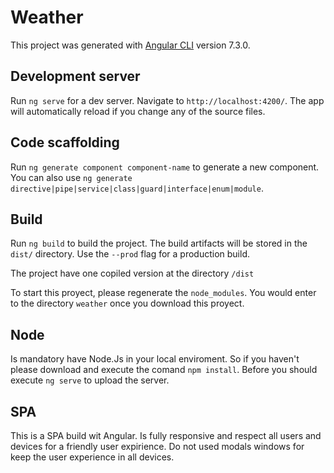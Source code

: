 # Weather

This project was generated with [Angular CLI](https://github.com/angular/angular-cli) version 7.3.0.

## Development server

Run `ng serve` for a dev server. Navigate to `http://localhost:4200/`. The app will automatically reload if you change any of the source files.

## Code scaffolding

Run `ng generate component component-name` to generate a new component. You can also use `ng generate directive|pipe|service|class|guard|interface|enum|module`.

## Build

Run `ng build` to build the project. The build artifacts will be stored in the `dist/` directory. Use the `--prod` flag for a production build.

The project have one copiled version at the directory `/dist`

To start this proyect, please regenerate the `node_modules`. You would enter to the directory `weather` once you download this proyect.

## Node
Is mandatory have Node.Js in your local enviroment. So if you haven't please download and execute the comand `npm install`. Before you should execute `ng serve` to upload the server.

## SPA
This is a SPA build wit Angular. Is fully responsive and respect all users and devices for a friendly user expirience. Do not used modals windows for keep the user experience in all devices.